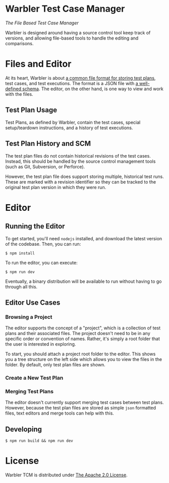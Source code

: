 # Warbler Test Case Manager

*The File Based Test Case Manager*

Warbler is designed around having a source control tool keep track of versions, and allowing file-based tools to handle the editing and comparisons.


# Files and Editor

At its heart, Warbler is about [a common file format for storing test plans](docs/warbler-file-format.md), test cases, and test executions.  The format is a JSON file with [a well-defined schema](docs/warbler-schema-v1.json).  The editor, on the other hand, is one way to view and work with the files.

## Test Plan Usage

Test Plans, as defined by Warbler, contain the test cases, special setup/teardown instructions, and a history of test executions.

## Test Plan History and SCM

The test plan files do not contain historical revisions of the test cases.  Instead, this should be handled by the source control management tools (such as Git, Subversion, or Perforce).

However, the test plan file does support storing multiple, historical test runs.  These are marked with a revision identifier so they can be tracked to the original test plan version in which they were run.


# Editor

## Running the Editor

To get started, you'll need `nodejs` installed, and download the latest version of the codebase.  Then, you can run:

```
$ npm install
```

To run the editor, you can execute:

```
$ npm run dev
```

Eventually, a binary distribution will be available to run without having to go through all this.

## Editor Use Cases

### Browsing a Project

The editor supports the concept of a "project", which is a collection of test plans and their associated files.  The project doesn't need to be in any specific order or convention of names.  Rather, it's simply a root folder that the user is interested in exploring.

To start, you should attach a project root folder to the editor.  This shows you a tree structure on the left side which allows you to view the files in the folder.  By default, only test plan files are shown.

### Create a New Test Plan

### Merging Test Plans

The editor doesn't currently support merging test cases between test plans.  However, because the test plan files are stored as simple `json` formatted files, text editors and merge tools can help with this.


## Developing

```
$ npm run build && npm run dev
```

# License

Warbler TCM is distributed under [The Apache 2.0 License](LICENSE).
